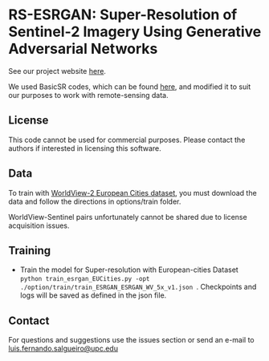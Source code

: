 # RS-ESRGAN: Super-Resolution of Sentinel-2 Imagery Using Generative Adversarial Networks


See our project website [here](https://luissalgueiro.github.io/rs-esrgan/).

We used BasicSR codes, which can be found [here](https://github.com/xinntao/BasicSR), and modified it to suit our purposes to work with remote-sensing data.

## License

This code cannot be used for commercial purposes. Please contact the authors if interested in licensing this software.

## Data
To train with [WorldView-2 European Cities dataset](https://earth.esa.int/eogateway/catalog/worldview-2-european-cities), you must download the data and follow the directions in options/train folder.

WorldView-Sentinel pairs unfortunately cannot be shared due to license acquisition issues.

## Training

- Train the model for Super-resolution with European-cities Dataset  ```python train_esrgan_EUCities.py -opt ./option/train/train_ESRGAN_ESRGAN_WV_5x_v1.json ```. Checkpoints and logs will be saved as defined in the json file.


## Contact

For questions and suggestions use the issues section or send an e-mail to luis.fernando.salgueiro@upc.edu
